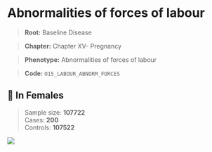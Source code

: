 # Abnormalities of forces of labour

> **Root:** Baseline Disease  

> **Chapter:** Chapter XV- Pregnancy  

> **Phenotype:** Abnormalities of forces of labour  

> **Code:** `O15_LABOUR_ABNORM_FORCES`

## 👩 In Females  
> Sample size: **107722**  
> Cases: **200**  
> Controls: **107522**
<img src="/Disease/Figures/ALL/Baseline/O15_LABOUR_ABNORM_FORCES.png"/>
<CsvTable src="/Disease_Data/ALL/Baseline/LG_O15_LABOUR_ABNORM_FORCES.csv" label="🔍 View full results" />

